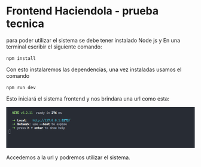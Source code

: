 # Frontend Haciendola - prueba tecnica

para poder utilizar el sistema se debe tener instalado Node js y En una terminal escribir el siguiente comando:

```
npm install 
```

Con esto instalaremos las dependencias, una vez instaladas usamos el comando 

```
npm run dev
```

Esto iniciará el sistema frontend y nos brindara una url como esta:

![alt text](image.png)

Accedemos a la url y podremos utilizar el sistema.